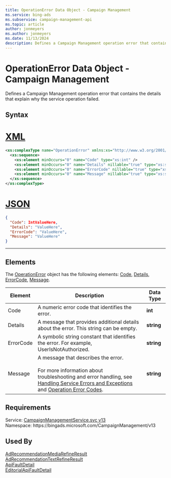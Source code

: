 ```yaml
---
title: OperationError Data Object - Campaign Management
ms.service: bing-ads
ms.subservice: campaign-management-api
ms.topic: article
author: jonmeyers
ms.author: jonmeyers
ms.date: 11/13/2024
description: Defines a Campaign Management operation error that contains the details that explain why the service operation failed.
---
```

# OperationError Data Object - Campaign Management
Defines a Campaign Management operation error that contains the details that explain why the service operation failed.

## Syntax

# [XML](#tab/xml)

```xml
<xs:complexType name="OperationError" xmlns:xs="http://www.w3.org/2001/XMLSchema">
  <xs:sequence>
    <xs:element minOccurs="0" name="Code" type="xs:int" />
    <xs:element minOccurs="0" name="Details" nillable="true" type="xs:string" />
    <xs:element minOccurs="0" name="ErrorCode" nillable="true" type="xs:string" />
    <xs:element minOccurs="0" name="Message" nillable="true" type="xs:string" />
  </xs:sequence>
</xs:complexType>
```

# [JSON](#tab/json)

```json
{
  "Code": IntValueHere,
  "Details": "ValueHere",
  "ErrorCode": "ValueHere",
  "Message": "ValueHere"
}
```

-----

## <a name="elements"></a>Elements

The [OperationError](operationerror.md) object has the following elements: [Code](#code), [Details](#details), [ErrorCode](#errorcode), [Message](#message).

|Element|Description|Data Type|
|-----------|---------------|-------------|
|<a name="code"></a>Code|A numeric error code that identifies the error.|**int**|
|<a name="details"></a>Details|A message that provides additional details about the error. This string can be empty.|**string**|
|<a name="errorcode"></a>ErrorCode|A symbolic string constant that identifies the error. For example, UserIsNotAuthorized.|**string**|
|<a name="message"></a>Message|A message that describes the error.<br/><br/>For more information about troubleshooting and error handling, see [Handling Service Errors and Exceptions](../guides/handle-service-errors-exceptions.md) and [Operation Error Codes](../guides/operation-error-codes.md).|**string**|

## Requirements
Service: [CampaignManagementService.svc v13](https://campaign.api.bingads.microsoft.com/Api/Advertiser/CampaignManagement/v13/CampaignManagementService.svc)  
Namespace: https\://bingads.microsoft.com/CampaignManagement/v13  

## Used By
[AdRecommendationMediaRefineResult](adrecommendationmediarefineresult.md)  
[AdRecommendationTextRefineResult](adrecommendationtextrefineresult.md)  
[ApiFaultDetail](apifaultdetail.md)  
[EditorialApiFaultDetail](editorialapifaultdetail.md)  

